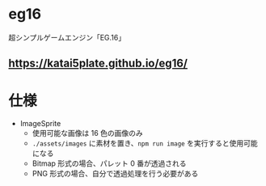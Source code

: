 # eg16

超シンプルゲームエンジン「EG.16」

## https://katai5plate.github.io/eg16/

# 仕様

- ImageSprite
  - 使用可能な画像は 16 色の画像のみ
  - `./assets/images` に素材を置き、`npm run image` を実行すると使用可能になる
  - Bitmap 形式の場合、パレット 0 番が透過される
  - PNG 形式の場合、自分で透過処理を行う必要がある
